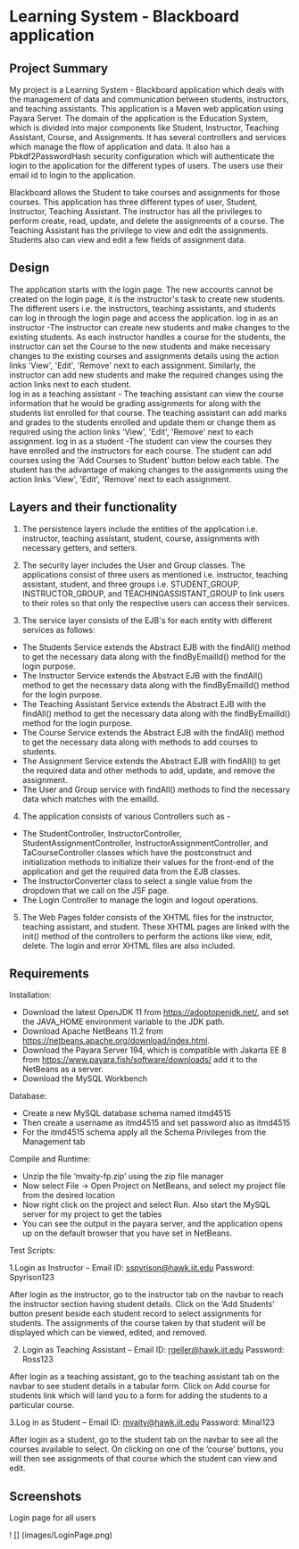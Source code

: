 # Learning System - Blackboard application

## Project Summary

My project is a Learning System - Blackboard application which deals with the management of data and communication between students, instructors, and teaching assistants. This application is a Maven web application using Payara Server. The domain of the application is the Education System, which is divided into major components like Student, Instructor, Teaching Assistant, Course, and Assignments. It has several controllers and services which manage the flow of application and data. It also has a Pbkdf2PasswordHash security configuration which will authenticate the login to the application for the different types of users. The users use their email id to login to the application.

Blackboard allows the Student to take courses and assignments for those courses. This application has three different types of user, Student, Instructor, Teaching Assistant. The instructor has all the privileges to perform create, read, update, and delete the assignments of a course. The Teaching Assistant has the privilege to view and edit the assignments. Students also can view and edit a few fields of assignment data.

## Design

The application starts with the login page. The new accounts cannot be created on the login page, it is the instructor's task to create new students. The different users i.e. the instructors, teaching assistants, and students can log in through the login page and access the application.
log in as an instructor -The instructor can create new students and make changes to the existing students.  As each instructor handles a course for the students, the instructor can set the Course to the new students and make necessary changes to the existing courses and assignments details using the action links 'View', 'Edit', 'Remove' next to each assignment. Similarly, the instructor can add new students and make the required changes using the action links next to each student.  
log in as a teaching assistant - The teaching assistant can view the course information that he would be grading assignments for along with the students list enrolled for that course. The teaching assistant can add marks and grades to the students enrolled and update them or change them as required using the action links 'View', 'Edit', 'Remove' next to each assignment. 
log in as a student -The student can view the courses they have enrolled and the instructors for each course. The student can add courses using the 'Add Courses to Student' button below each table. The student has the advantage of making changes to the assignments using the action links 'View', 'Edit', 'Remove' next to each assignment. 


## Layers and their functionality 


1. The persistence layers include the entities of the application i.e. instructor, teaching assistant, student, course, assignments with necessary getters, and setters.


2. The security layer includes the User and Group classes. The applications consist of three users as mentioned i.e. instructor, teaching assistant, student, and three groups i.e. STUDENT_GROUP, INSTRUCTOR_GROUP, and TEACHINGASSISTANT_GROUP to link users to their roles so that only the respective users can access their services.


3. The service layer consists of the EJB's for each entity with different services as follows:
- The Students Service extends the Abstract EJB with the findAll() method to get the necessary data along with the findByEmailId() method for the login purpose.
- The Instructor Service extends the Abstract EJB with the findAll() method to get the necessary data along with the findByEmailId() method for the login purpose.
- The Teaching Assistant Service extends the Abstract EJB with the findAll() method to get the necessary data along with the findByEmailId() method for the login purpose.
- The Course Service extends the Abstract EJB with the findAll() method to get the necessary data along with methods to add courses to students.
- The Assignment Service extends the Abstract EJB with findAll() to get the required data and other methods to add, update, and remove the assignment.
- The User and Group service with findAll() methods to find the necessary data which matches with the emailId.



4. The application consists of various Controllers such as -
- The StudentController, InstructorController, StudentAssignmentController, InstructorAssignmentController, and TaCourseController classes which have the postconstruct and initialization methods to initialize their values for the front-end of the application and get the required data from the EJB classes.
- The InstructorConverter class to select a single value from the dropdown that we call on the JSF page.
- The Login Controller to manage the login and logout operations.


5. The Web Pages folder consists of the XHTML files for the instructor, teaching assistant, and student. These XHTML pages are linked with the init() method of the controllers to perform the actions like view, edit, delete. The login and error XHTML files are also included.



## Requirements

Installation:

- Download the latest OpenJDK 11 from https://adoptopenjdk.net/, and set the JAVA_HOME environment variable to the JDK path.
- Download Apache NetBeans 11.2 from https://netbeans.apache.org/download/index.html.
- Download the Payara Server 194, which is compatible with Jakarta EE 8 from https://www.payara.fish/software/downloads/ add it to the NetBeans as a server.
- Download the MySQL Workbench 

Database:

- Create a new MySQL database schema named itmd4515
- Then create a username as itmd4515 and set password also as itmd4515
- For the itmd4515 schema apply all the Schema Privileges from the Management tab

Compile and Runtime:

- Unzip the file ‘mvaity-fp.zip’ using the zip file manager
- Now select File → Open Project on NetBeans, and select my project file from the desired location
- Now right click on the project and select Run. Also start the MySQL server for my project to get the tables
- You can see the output in the payara server, and the application opens up on the default browser that you have set in NetBeans.

Test Scripts:

1.Login as Instructor – Email ID: sspyrison@hawk.iit.edu            Password: Spyrison123

After login as the instructor, go to the instructor tab on the navbar to reach the instructor section having student details. Click on the ‘Add Students’ button present beside each student record to select assignments for students. The assignments of the course taken by that student will be displayed which can be viewed, edited, and removed.



2. Login as Teaching Assistant – Email ID: rgeller@hawk.iit.edu            Password: Ross123

After login as a teaching assistant, go to the teaching assistant tab on the navbar to see student details in a tabular form. Click on Add course for students link which will land you to a form for adding the students to a particular course.



3.Log in as Student – Email ID: mvaity@hawk.iit.edu          Password: Minal123

After login as a student, go to the student tab on the navbar to see all the courses available to select. On clicking on one of the ‘course’ buttons, you will then see assignments of that course which the student can view and edit.


## Screenshots

Login page for all users

! [] (images/LoginPage.png)

